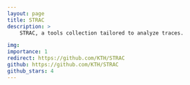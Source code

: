 ```yaml
---
layout: page
title: STRAC
description: > 
    STRAC, a tools collection tailored to analyze traces.

img: 
importance: 1
redirect: https://github.com/KTH/STRAC
github: https://github.com/KTH/STRAC
github_stars: 4
---
```


